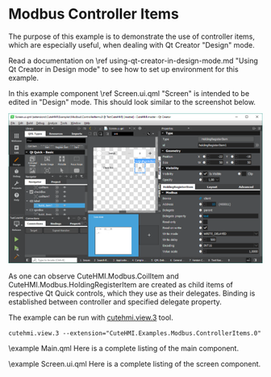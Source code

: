 # Modbus Controller Items

The purpose of this example is to demonstrate the use of controller items, which are especially useful, when dealing with Qt Creator
"Design" mode.

Read a documentation on \ref using-qt-creator-in-design-mode.md "Using Qt Creator in Design mode" to see how to set up environment
for this example.

In this example component \ref Screen.ui.qml "Screen" is intended to be edited in "Design" mode. This should look similar to the
screenshot below.

![Design mode](doc/design_mode.png)

As one can observe CuteHMI.Modbus.CoilItem and CuteHMI.Modbus.HoldingRegisterItem are created as child items of respective Qt
Quick controls, which they use as their delegates. Binding is established between controller and specified delegate property.

The example can be run with [cutehmi.view.3](../../../../../tools/cutehmi.view.3/) tool.
```
cutehmi.view.3 --extension="CuteHMI.Examples.Modbus.ControllerItems.0"
```

\example Main.qml
Here is a complete listing of the main component.

\example Screen.ui.qml
Here is a complete listing of the screen component.
